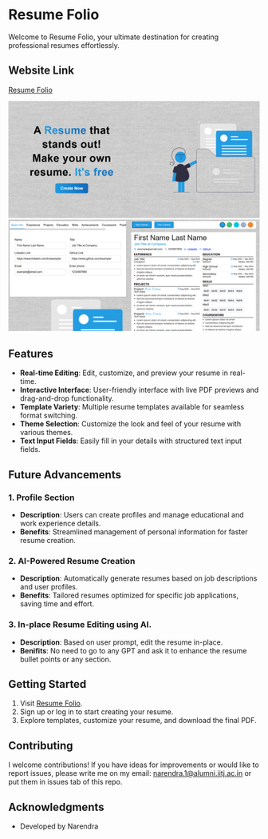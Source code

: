 # Resume Folio

Welcome to Resume Folio, your ultimate destination for creating professional resumes effortlessly.

## Website Link
[Resume Folio](https://resume-folio-frontend.vercel.app/)

<img src='/images/home-page.png' alt="editor" />
<img src='/images/editor.png' alt="editor" />

## Features

- **Real-time Editing**: Edit, customize, and preview your resume in real-time.
- **Interactive Interface**: User-friendly interface with live PDF previews and drag-and-drop functionality.
- **Template Variety**: Multiple resume templates available for seamless format switching.
- **Theme Selection**: Customize the look and feel of your resume with various themes.
- **Text Input Fields**: Easily fill in your details with structured text input fields.

## Future Advancements

### 1. Profile Section
- **Description**: Users can create profiles and manage educational and work experience details.
- **Benefits**: Streamlined management of personal information for faster resume creation.

### 2. AI-Powered Resume Creation
- **Description**: Automatically generate resumes based on job descriptions and user profiles.
- **Benefits**: Tailored resumes optimized for specific job applications, saving time and effort.

### 3. In-place Resume Editing using AI.
- **Description**: Based on user prompt, edit the resume in-place.
- **Benifits**: No need to go to any GPT and ask it to enhance the resume bullet points or any section. 

## Getting Started
1. Visit [Resume Folio](https://resume-folio-frontend.vercel.app/).
2. Sign up or log in to start creating your resume.
3. Explore templates, customize your resume, and download the final PDF.

## Contributing
I welcome contributions! If you have ideas for improvements or would like to report issues, please write me on my email: narendra.1@alumni.iitj.ac.in or put them in issues tab of this repo.

## Acknowledgments
- Developed by Narendra
